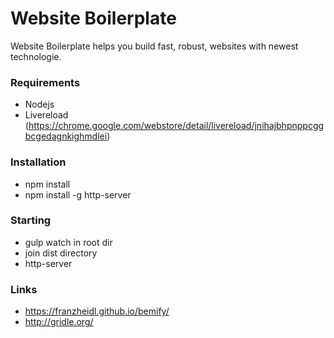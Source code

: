 # Website Boilerplate
Website Boilerplate helps you build fast, robust, websites with newest technologie.

### Requirements
* Nodejs
* Livereload (https://chrome.google.com/webstore/detail/livereload/jnihajbhpnppcggbcgedagnkighmdlei)

### Installation
* npm install
* npm install -g http-server

### Starting
* gulp watch in root dir
* join dist directory
* http-server

### Links
* https://franzheidl.github.io/bemify/
* http://gridle.org/
